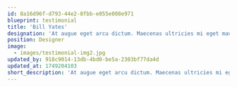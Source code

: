 ```yaml
---
id: 8a16d96f-d793-44e2-8fbb-e055e008e971
blueprint: testimonial
title: 'Bill Yates'
designation: 'At augue eget arcu dictum. Maecenas ultricies mi eget mauris pharetra et. Erat imperdiet sed euismod nisi porta lorem mollis aliquam ut. Mattis nunc sed blandit libero. At consectetur lorem donec massa sapien.'
position: Designer
image:
  - images/testimonial-img2.jpg
updated_by: 918c9014-13db-4bd0-be5a-2303bf77da4d
updated_at: 1749204103
short_description: 'At augue eget arcu dictum. Maecenas ultricies mi eget mauris pharetra et. Erat imperdiet sed euismod nisi porta lorem mollis aliquam ut. Mattis nunc sed blandit libero. At consectetur lorem donec massa sapien.'
---
```

